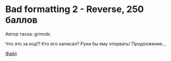 # Bad formatting 2 - Reverse, 250 баллов
Автор таска: grinnds

Что это за код?! Кто его написал? Руки бы ему оторвать!
Продолжение...

[Файл](source.zip)
